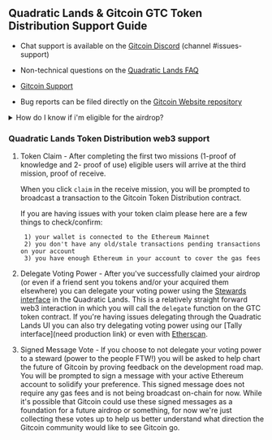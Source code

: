 ## Quadratic Lands & Gitcoin GTC Token Distribution Support Guide

- Chat support is available on the [Gitcoin Discord](https://discord.gg/gitcoin) (channel #issues-support) 

- Non-technical questions on the [Quadratic Lands FAQ](https://gitcoin.co/quadraticlands/faq)

- [Gitcoin Support](https://support.gitcoin.co) 

- Bug reports can be filed directly on the [Gitcoin Website repository](https://github.com/gitcoinco/web/issues)

<details>
  <summary>How do I know if i'm eligible for the airdrop?</summary>
  
  Tokens are being airdropped to people who have been active on Gitcoin.co through bounties, hackathons, and grants using a custom distribution algorithm. At the time of token launch (5/25/2021), there are three different ways to see/know if you are eligible for the air drop.  
  1. The [Gitcoin.co](https://gitcoin.co) landing page will show that you have a claim available in the banner 
  2. You will see a message message on the [Quadratic Lands Mission](http://gitcoin.co/quadraticlands/mission) page: 
  > Complete all 3 missions to receive your tokens.
  3. The [Quadratic Lands](https://gitcoin.co/quadraticlands) landing page will show a claim total in the navigation bar  
</details>

### Quadratic Lands Token Distribution web3 support

1) Token Claim - After completing the first two missions (1-proof of knowledge and 2- proof of use) eligible users will arrive at the third mission, proof of receive.

    When you click `claim` in the receive mission, you will be prompted to broadcast a transaction to the Gitcoin Token Distribution contract. 

    If you are having issues with your token claim please here are a few things to check/confirm:

        1) your wallet is connected to the Ethereum Mainnet 
        2) you don't have any old/stale transactions pending transactions on your account
        3) you have enough Ethereum in your account to cover the gas fees


2) Delegate Voting Power - After you've successfully claimed your airdrop (or even if a friend sent you tokens and/or your acquired them elsewhere) you can delegate your voting power using the [Stewards interface](https://gitcoin.co/quadraticlands/stewards) in the Quadratic Lands. This is a relatively straight forward web3 interaction in which you will call the `delegate` function on the GTC token contract. If you're having issues delegating through the Quadratic Lands UI you can also try delegating voting power using our [Tally interface](need production link) or even with [Etherscan](https://etherscan.io/address/0xde30da39c46104798bb5aa3fe8b9e0e1f348163f#writeContract). 

3) Signed Message Vote - If you choose to not delegate your voting power to a steward (power to the people FTW!) you will be asked to help chart the future of Gitcoin by proving feedback on the development road map.  You will be prompted to sign a message with your active Ethereum account to solidify your preference. This signed message does not require any gas fees and is not  being broadcast on-chain for now. While it's possible that Gitcoin could use these signed messages as a foundation for a future airdrop or something, for now we're just collecting these votes up to help us better understand what direction the Gitcoin community would like to see Gitcoin go. 
